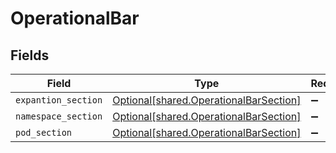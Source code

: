 # OperationalBar


## Fields

| Field                                                                                      | Type                                                                                       | Required                                                                                   | Description                                                                                |
| ------------------------------------------------------------------------------------------ | ------------------------------------------------------------------------------------------ | ------------------------------------------------------------------------------------------ | ------------------------------------------------------------------------------------------ |
| `expantion_section`                                                                        | [Optional[shared.OperationalBarSection]](undefined/models/shared/operationalbarsection.md) | :heavy_minus_sign:                                                                         | N/A                                                                                        |
| `namespace_section`                                                                        | [Optional[shared.OperationalBarSection]](undefined/models/shared/operationalbarsection.md) | :heavy_minus_sign:                                                                         | N/A                                                                                        |
| `pod_section`                                                                              | [Optional[shared.OperationalBarSection]](undefined/models/shared/operationalbarsection.md) | :heavy_minus_sign:                                                                         | N/A                                                                                        |